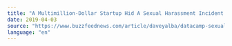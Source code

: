 ```yaml
---
title: "A Multimillion-Dollar Startup Hid A Sexual Harassment Incident By Its CEO — Then A Community of Outsiders Dragged It Into the Light"
date: 2019-04-03
source: "https://www.buzzfeednews.com/article/daveyalba/datacamp-sexual-harassment-metoo-tech-startup"
language: "en"
---
```





